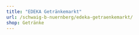 ```yaml
---
title: "EDEKA Getränkemarkt"
url: /schwaig-b-nuernberg/edeka-getraenkemarkt/
shop: Getränke
---
```

